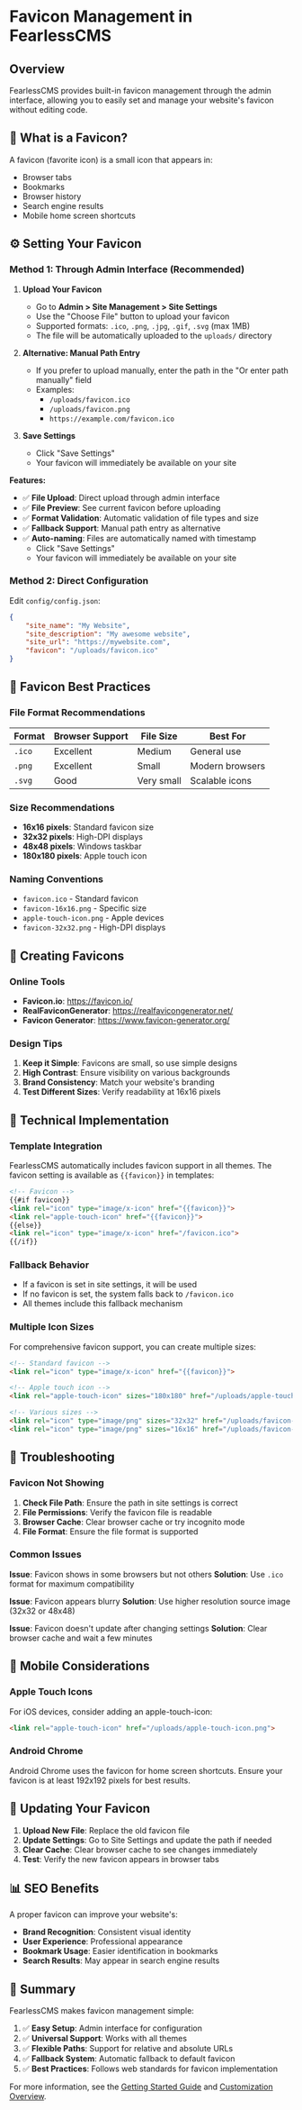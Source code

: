# Favicon Management in FearlessCMS

## Overview

FearlessCMS provides built-in favicon management through the admin interface, allowing you to easily set and manage your website's favicon without editing code.

## 🎯 What is a Favicon?

A favicon (favorite icon) is a small icon that appears in:
- Browser tabs
- Bookmarks
- Browser history
- Search engine results
- Mobile home screen shortcuts

## ⚙️ Setting Your Favicon

### Method 1: Through Admin Interface (Recommended)

1. **Upload Your Favicon**
   - Go to **Admin > Site Management > Site Settings**
   - Use the "Choose File" button to upload your favicon
   - Supported formats: `.ico`, `.png`, `.jpg`, `.gif`, `.svg` (max 1MB)
   - The file will be automatically uploaded to the `uploads/` directory

2. **Alternative: Manual Path Entry**
   - If you prefer to upload manually, enter the path in the "Or enter path manually" field
   - Examples:
     - `/uploads/favicon.ico`
     - `/uploads/favicon.png`
     - `https://example.com/favicon.ico`

3. **Save Settings**
   - Click "Save Settings"
   - Your favicon will immediately be available on your site

**Features:**
- ✅ **File Upload**: Direct upload through admin interface
- ✅ **File Preview**: See current favicon before uploading
- ✅ **Format Validation**: Automatic validation of file types and size
- ✅ **Fallback Support**: Manual path entry as alternative
- ✅ **Auto-naming**: Files are automatically named with timestamp
   - Click "Save Settings"
   - Your favicon will immediately be available on your site

### Method 2: Direct Configuration

Edit `config/config.json`:

```json
{
    "site_name": "My Website",
    "site_description": "My awesome website",
    "site_url": "https://mywebsite.com",
    "favicon": "/uploads/favicon.ico"
}
```

## 📐 Favicon Best Practices

### File Format Recommendations

| Format | Browser Support | File Size | Best For |
|--------|----------------|-----------|----------|
| `.ico` | Excellent | Medium | General use |
| `.png` | Excellent | Small | Modern browsers |
| `.svg` | Good | Very small | Scalable icons |

### Size Recommendations

- **16x16 pixels**: Standard favicon size
- **32x32 pixels**: High-DPI displays
- **48x48 pixels**: Windows taskbar
- **180x180 pixels**: Apple touch icon

### Naming Conventions

- `favicon.ico` - Standard favicon
- `favicon-16x16.png` - Specific size
- `apple-touch-icon.png` - Apple devices
- `favicon-32x32.png` - High-DPI displays

## 🎨 Creating Favicons

### Online Tools

- **Favicon.io**: https://favicon.io/
- **RealFaviconGenerator**: https://realfavicongenerator.net/
- **Favicon Generator**: https://www.favicon-generator.org/

### Design Tips

1. **Keep it Simple**: Favicons are small, so use simple designs
2. **High Contrast**: Ensure visibility on various backgrounds
3. **Brand Consistency**: Match your website's branding
4. **Test Different Sizes**: Verify readability at 16x16 pixels

## 🔧 Technical Implementation

### Template Integration

FearlessCMS automatically includes favicon support in all themes. The favicon setting is available as `{{favicon}}` in templates:

```html
<!-- Favicon -->
{{#if favicon}}
<link rel="icon" type="image/x-icon" href="{{favicon}}">
<link rel="apple-touch-icon" href="{{favicon}}">
{{else}}
<link rel="icon" type="image/x-icon" href="/favicon.ico">
{{/if}}
```

### Fallback Behavior

- If a favicon is set in site settings, it will be used
- If no favicon is set, the system falls back to `/favicon.ico`
- All themes include this fallback mechanism

### Multiple Icon Sizes

For comprehensive favicon support, you can create multiple sizes:

```html
<!-- Standard favicon -->
<link rel="icon" type="image/x-icon" href="{{favicon}}">

<!-- Apple touch icon -->
<link rel="apple-touch-icon" sizes="180x180" href="/uploads/apple-touch-icon.png">

<!-- Various sizes -->
<link rel="icon" type="image/png" sizes="32x32" href="/uploads/favicon-32x32.png">
<link rel="icon" type="image/png" sizes="16x16" href="/uploads/favicon-16x16.png">
```

## 🐛 Troubleshooting

### Favicon Not Showing

1. **Check File Path**: Ensure the path in site settings is correct
2. **File Permissions**: Verify the favicon file is readable
3. **Browser Cache**: Clear browser cache or try incognito mode
4. **File Format**: Ensure the file format is supported

### Common Issues

**Issue**: Favicon shows in some browsers but not others
**Solution**: Use `.ico` format for maximum compatibility

**Issue**: Favicon appears blurry
**Solution**: Use higher resolution source image (32x32 or 48x48)

**Issue**: Favicon doesn't update after changing settings
**Solution**: Clear browser cache and wait a few minutes

## 📱 Mobile Considerations

### Apple Touch Icons

For iOS devices, consider adding an apple-touch-icon:

```html
<link rel="apple-touch-icon" href="/uploads/apple-touch-icon.png">
```

### Android Chrome

Android Chrome uses the favicon for home screen shortcuts. Ensure your favicon is at least 192x192 pixels for best results.

## 🔄 Updating Your Favicon

1. **Upload New File**: Replace the old favicon file
2. **Update Settings**: Go to Site Settings and update the path if needed
3. **Clear Cache**: Clear browser cache to see changes immediately
4. **Test**: Verify the new favicon appears in browser tabs

## 📊 SEO Benefits

A proper favicon can improve your website's:
- **Brand Recognition**: Consistent visual identity
- **User Experience**: Professional appearance
- **Bookmark Usage**: Easier identification in bookmarks
- **Search Results**: May appear in search engine results

## 🎯 Summary

FearlessCMS makes favicon management simple:

1. ✅ **Easy Setup**: Admin interface for configuration
2. ✅ **Universal Support**: Works with all themes
3. ✅ **Flexible Paths**: Support for relative and absolute URLs
4. ✅ **Fallback System**: Automatic fallback to default favicon
5. ✅ **Best Practices**: Follows web standards for favicon implementation

For more information, see the [Getting Started Guide](gettingstarted) and [Customization Overview](customization-overview).
